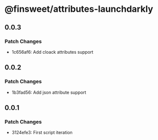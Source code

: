 # @finsweet/attributes-launchdarkly

## 0.0.3

### Patch Changes

- 1c656af6: Add cloack attributes support

## 0.0.2

### Patch Changes

- 1b3fad56: Add json attribute support

## 0.0.1

### Patch Changes

- 3124efe3: First script iteration
